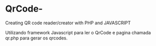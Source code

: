# QrCode-
Creating QR code reader/creator with PHP and JAVASCRIPT

Utilizando framework Javascript para ler o QrCode
e pagina chamada qr.php para gerar os qrcodes.

